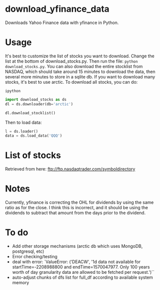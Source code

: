 # download_yfinance_data
Downloads Yahoo Finance data with yfinance in Python.

# Usage

It's best to customize the list of stocks you want to download.  Change the list at the bottom of download_stocks.py.  Then run the file: `python download_stocks.py`.
You can also download the entire stocklist from NASDAQ, which should take around 15 minutes to download the data, then several more minutes to store in a sqlite db.  If you want to download many stocks, it's best to use arctic.  To download all stocks, you can do:

`ipython`

```python
import download_stocks as ds
dl = ds.downloader(db='arctic')

dl.download_stocklist()
```

Then to load data:

```python
l = ds.loader()
data = ds.load_data('QQQ')
```

# List of stocks
Retrieved from here: ftp://ftp.nasdaqtrader.com/symboldirectory


# Notes
Currently, yfinance is correcting the OHL for dividends by using the same ratio as for the close.  I think this is incorrect, and it should be using the dividends to subtract that amount from the days prior to the dividend.

# To do
- Add other storage mechanisms (arctic db which uses MongoDB, postgresql, etc)
- Error checking/testing
- deal with error: `ValueError: ('DEACW', '1d data not available for startTime=-2208988800 and endTime=1570047977. Only 100 years worth of day granularity data are allowed to be fetched per request.')``
- auto-adjust chunks of dfs list for full_df according to available system memory
